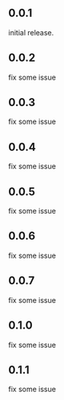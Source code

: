 ## 0.0.1
initial release.

## 0.0.2
fix some issue

## 0.0.3
fix some issue

## 0.0.4
fix some issue

## 0.0.5
fix some issue

## 0.0.6
fix some issue

## 0.0.7
fix some issue

## 0.1.0
fix some issue

## 0.1.1
fix some issue